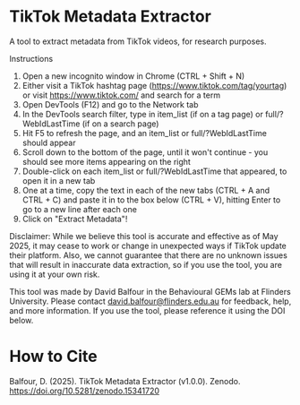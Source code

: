 # TikTok Metadata Extractor
A tool to extract metadata from TikTok videos, for research purposes.

Instructions
1. Open a new incognito window in Chrome (CTRL + Shift + N)
2. Either visit a TikTok hashtag page (https://www.tiktok.com/tag/yourtag) or visit https://www.tiktok.com/ and search for a term
3. Open DevTools (F12) and go to the Network tab
4. In the DevTools search filter, type in item_list (if on a tag page) or full/?WebIdLastTime (if on a search page)
5. Hit F5 to refresh the page, and an item_list or full/?WebIdLastTime should appear
6. Scroll down to the bottom of the page, until it won't continue - you should see more items appearing on the right
7. Double-click on each item_list or full/?WebIdLastTime that appeared, to open it in a new tab
8. One at a time, copy the text in each of the new tabs (CTRL + A and CTRL + C) and paste it in to the box below (CTRL + V), hitting Enter to go to a new line after each one
9. Click on "Extract Metadata"!

Disclaimer: While we believe this tool is accurate and effective as of May 2025, it may cease to work or change in unexpected ways if TikTok update their platform. Also, we cannot guarantee that there are no unknown issues that will result in inaccurate data extraction, so if you use the tool, you are using it at your own risk.

This tool was made by David Balfour in the Behavioural GEMs lab at Flinders University. Please contact david.balfour@flinders.edu.au for feedback, help, and more information. If you use the tool, please reference it using the DOI below.

# How to Cite

Balfour, D. (2025). TikTok Metadata Extractor (v1.0.0). Zenodo. https://doi.org/10.5281/zenodo.15341720

